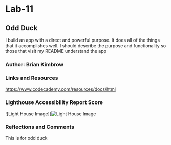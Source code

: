 # Lab-11

## Odd Duck

I build an app with a direct and powerful purpose. It does all of the things that it accomplishes well. I should describe the purpose and functionality so those that visit my README understand the app

### Author: Brian Kimbrow

### Links and Resources

https://www.codecademy.com/resources/docs/html


### Lighthouse Accessibility Report Score

![Light House Image](![Light House Image](img/Screen%20Shot%202023-06-03%20at%203.45.51%20PM.png)



### Reflections and Comments

This is for odd duck